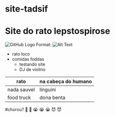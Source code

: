 # site-tadsif

# Site do rato  lepstospirose

![GitHub Logo](https://lh3.googleusercontent.com/proxy/dCdlbRjTNReShZE6GTC3HiEwXSzLxsovOL4p3f6DQI3BYITkU3H7eOz22hsJhO9UrtzYw3ULQQyqwCPW_R5FJys66h8INWDLaYPOBRUw6Z8MKxoSAl7XmugiThlWX_cJ9bnV69ty57zVXO4CZS7kMR6QHJ_ZTl8A0KVRGGo0pSQQ1wuPCQ)
Format: ![Alt Text](url)


* rato loco
* comidas foddas
  * testando  site
  * DJ de violino 
  
 rato | na cabeça do humano
------------ | -------------
nada sauvel | linguini
food truck | dona benta

#chorou? :pleading_face: :pleading_face: :sob: :sob: :sob: 	:smiling_imp: 	:smiling_imp:
  
  
  
